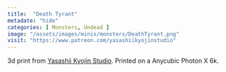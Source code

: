 ```yaml
---
title:  "Death Tyrant"
metadate: "hide"
categories: [ Monsters, Undead ]
image: "/assets/images/minis/monsters/DeathTyrant.png"
visit: "https://www.patreon.com/yasashiikyojinstudio"
---
```

3d print from [Yasashii Kyojin Studio](https://www.patreon.com/yasashiikyojinstudio). 
Printed on a Anycubic Photon X 6k.